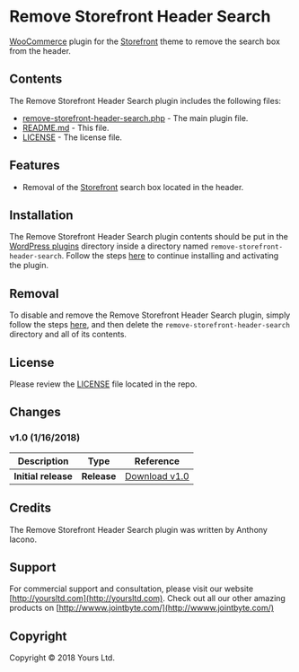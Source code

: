 # Remove Storefront Header Search
[WooCommerce](https://woocommerce.com) plugin for the [Storefront](https://wordpress.org/themes/storefront/) theme to remove the search box from the header.

## Contents

The Remove Storefront Header Search plugin includes the following files:
* [remove-storefront-header-search.php](remove-storefront-header-search.php) - The main plugin file.
* [README.md](README.md) - This file.
* [LICENSE](LICENSE) - The license file.

## Features
* Removal of the [Storefront](https://wordpress.org/themes/storefront/) search box located in the header.

## Installation
The Remove Storefront Header Search plugin contents should be put in the [WordPress plugins](https://codex.wordpress.org/Writing_a_Plugin#Names.2C_Files.2C_and_Locations) directory inside a directory named `remove-storefront-header-search`. Follow the steps [here](https://codex.wordpress.org/Managing_Plugins#Manual_Plugin_Installation) to continue installing and activating the plugin.

## Removal
To disable and remove the Remove Storefront Header Search plugin, simply follow the steps [here](https://codex.wordpress.org/Managing_Plugins#Uninstalling_Plugins), and then delete the `remove-storefront-header-search` directory and all of its contents.

## License
Please review the [LICENSE](LICENSE) file located in the repo.

## Changes
### v1.0 (__1/16/2018__)

| Description  | Type | Reference |
| ------------- | ------------- | ------------- |
| **Initial release**  | **Release**  | [Download v1.0](https://github.com/YoursLtd/remove-storefront-header-search/releases/tag/v1.0) |

## Credits
The Remove Storefront Header Search plugin was written by Anthony Iacono.

## Support
For commercial support and consultation, please visit our website [http://yoursltd.com](http://yoursltd.com). Check out all our other amazing products on [http://wwww.jointbyte.com/](http://wwww.jointbyte.com/)

## Copyright
Copyright &copy; 2018 Yours Ltd.
